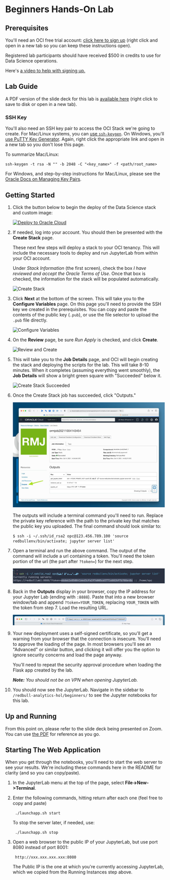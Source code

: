 # Beginners Hands-On Lab

## Prerequisites

You'll need an OCI free trial account: <a href="https://signup.cloud.oracle.com/?sourceType=_ref_coc-asset-opcSignIn&language=en_US" target="_blank" title="Sign up for free trial">click here to sign up</a> (right click and open in a new tab so you can keep these instructions open).

Registered lab participants should have received $500 in credits to use for Data Science operations.

Here's [a video to help with signing up.](https://www.youtube.com/watch?v=4U-0SumNz6w)

## Lab Guide

A PDF version of the slide deck for this lab is [available here](https://raw.githubusercontent.com/oracle-devrel/redbull-analytics-hol/main/beginners/docs/Red-Bull-HOL.pdf) (right click to save to disk or open in a new tab).

### SSH Key

You'll also need an SSH key pair to access the OCI Stack we're going to create. For Mac/Linux systems, you can [use `ssh-keygen`](https://docs.oracle.com/en-us/iaas/Content/Compute/Tasks/managingkeypairs.htm#ariaid-title4). On Windows, you'll [use PuTTY Key Generator](https://docs.oracle.com/en-us/iaas/Content/Compute/Tasks/managingkeypairs.htm#ariaid-title5). Again, right click the appropriate link and open in a new tab so you don't lose this page.

To summarize Mac/Linux:

    ssh-keygen -t rsa -N "" -b 2048 -C "<key_name>" -f <path/root_name> 

For Windows, and step-by-step instructions for Mac/Linux, please see the [Oracle Docs on Managing Key Pairs](https://docs.oracle.com/en-us/iaas/Content/Compute/Tasks/managingkeypairs.htm#Managing_Key_Pairs_on_Linux_Instances).

## Getting Started

1. Click the button below to begin the deploy of the Data Science stack and custom image:
    
    <a href="https://cloud.oracle.com/resourcemanager/stacks/create?region=home&zipUrl=https://github.com/oracle-devrel/redbull-analytics-hol/releases/latest/download/redbull-analytics-hol-latest.zip" target="_blank"><img src="https://oci-resourcemanager-plugin.plugins.oci.oraclecloud.com/latest/deploy-to-oracle-cloud.svg" alt="Deploy to Oracle Cloud"/></a>
2. If needed, log into your account. You should then be presented with the **Create Stack** page. 
    
    These next few steps will deploy a stack to your OCI tenancy. This will include the necessary tools to deploy and run JupyterLab from within your OCI account.

    Under *Stack Information* (the first screen), check the box *I have reviewed and accept the Oracle Terms of Use*. Once that box is checked, the information for the stack will be populated automatically.
    
    ![Create Stack](./docs/red-bull-hol-1a-create-stack-information.jpg)
3. Click **Next** at the bottom of the screen. This will take you to the **Configure Variables** page. On this page you'll need to provide the SSH key we created in the prerequisites. You can copy and paste the contents of the public key (`.pub`), or use the file selector to upload the `.pub` file directly.

    ![Configure Variables](./docs/red-bull-hol-configure-variables.jpg)
4. On the **Review** page, be sure *Run Apply* is checked, and click **Create**.

    ![Review and Create](./docs/red-bull-hol-1c-create-stack-review.jpg)
5. This will take you to the **Job Details** page, and OCI will begin creating the stack and deploying the scripts for the lab. This will take 8-10 minutes. When it completes (assuming everything went smoothly), the **Job Details** will show a bright green square with "Succeeded" below it.
    
    ![Create Stack Succeeded](./docs/red-bull-hol-1d-create-stack-succeeded.jpg)
6. Once the Create Stack job has succeeded, click "Outputs."

    ![Show Outputs](./docs/red-bull-hol-show-outputs.jpg)

    The outputs will include a terminal command you'll need to run. Replace the private key reference with the path to the private key that matches the public key you uploaded. The final command should look similar to:

    ```console
    $ ssh -i ~/.ssh/id_rsa2 opc@123.456.789.100 'source redbullenv/bin/activate; jupyter server list'
    ```

7. Open a terminal and run the above command. The output of the command will include a url containing a token. You'll need the token portion of the url (the part after `?token=`) for the next step.

    ![SSH Output](./docs/red-bull-hol-terminal-ssh-output.jpg)
8. Back in the **Outputs** display in your browser, copy the IP address for your Jupyter Lab (ending with `:8888`). Paste that into a new browser window/tab and append `?token=YOUR_TOKEN`, replacing `YOUR_TOKEN` with the token from step 7. Load the resulting URL.

    ![Jupyter Lab URL](./docs/red-bull-hol-jupyter-url.jpg)
9. Your new deployment uses a self-signed certificate, so you'll get a warning from your browser that the connection is insecure. You'll need to approve the loading of the page. In most browsers you'll see an "Advanced" or similar button, and clicking it will offer you the option to ignore security concerns and load the page anyway.

    You'll need to repeat the security approval procedure when loading the Flask app created by the lab.

    _**Note:** You should not be on VPN when opening JupyterLab._
    
10. You should now see the JupyterLab. Navigate in the sidebar to `/redbull-analytics-hol/beginners/` to see the Jupyter notebooks for this lab.

## Up and Running

From this point on, please refer to the slide deck being presented on Zoom. You can use [the PDF](https://raw.githubusercontent.com/oracle-devrel/redbull-analytics-hol/main/beginners/docs/Red-Bull-HOL.pdf) for reference as you go.

## Starting The Web Application

When you get through the notebooks, you'll need to start the web server to see your results. We're including these commands here in the README for clarity (and so you can copy/paste).

1. In the JupyterLab menu at the top of the page, select **File->New->Terminal**.
2. Enter the following commands, hitting return after each one (feel free to copy and paste)

        ./launchapp.sh start

    To stop the server later, if needed, use:

        ./launchapp.sh stop
3. Open a web browser to the public IP of your JupyterLab, but use port 8080 instead of port 8001:

        http://xxx.xxx.xxx.xxx:8080

    The Public IP is the one at which you're currently accessing JupyterLab, which we copied from the Running Instances step above.
